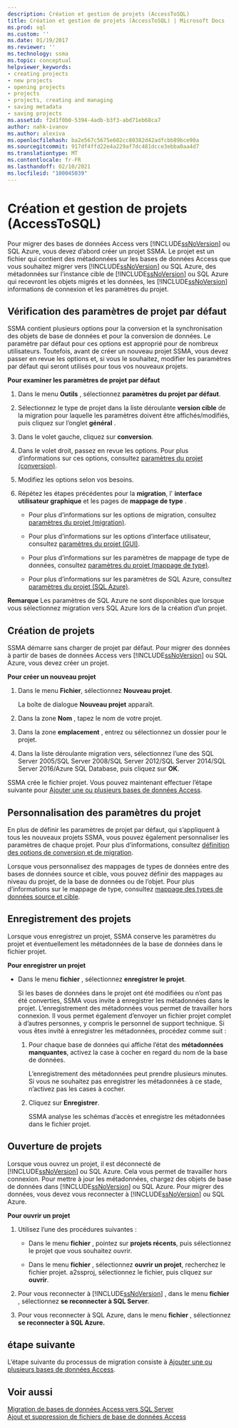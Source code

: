 ```yaml
---
description: Création et gestion de projets (AccessToSQL)
title: Création et gestion de projets (AccessToSQL) | Microsoft Docs
ms.prod: sql
ms.custom: ''
ms.date: 01/19/2017
ms.reviewer: ''
ms.technology: ssma
ms.topic: conceptual
helpviewer_keywords:
- creating projects
- new projects
- opening projects
- projects
- projects, creating and managing
- saving metadata
- saving projects
ms.assetid: f2d1f0b0-5394-4adb-b3f3-abd71eb68ca7
author: nahk-ivanov
ms.author: alexiva
ms.openlocfilehash: ba2e567c5675e602cc80382d42adfcbb89bce90a
ms.sourcegitcommit: 917df4ffd22e4a229af7dc481dcce3ebba0aa4d7
ms.translationtype: MT
ms.contentlocale: fr-FR
ms.lasthandoff: 02/10/2021
ms.locfileid: "100045039"
---
```

# <a name="creating-and-managing-projects-accesstosql"></a>Création et gestion de projets (AccessToSQL)
Pour migrer des bases de données Access vers [!INCLUDE[ssNoVersion](../../includes/ssnoversion-md.md)] ou SQL Azure, vous devez d’abord créer un projet SSMA. Le projet est un fichier qui contient des métadonnées sur les bases de données Access que vous souhaitez migrer vers [!INCLUDE[ssNoVersion](../../includes/ssnoversion-md.md)] ou SQL Azure, des métadonnées sur l’instance cible de [!INCLUDE[ssNoVersion](../../includes/ssnoversion-md.md)] ou SQL Azure qui recevront les objets migrés et les données, les [!INCLUDE[ssNoVersion](../../includes/ssnoversion-md.md)] informations de connexion et les paramètres du projet.  
  
## <a name="reviewing-default-project-settings"></a>Vérification des paramètres de projet par défaut  
SSMA contient plusieurs options pour la conversion et la synchronisation des objets de base de données et pour la conversion de données. Le paramètre par défaut pour ces options est approprié pour de nombreux utilisateurs. Toutefois, avant de créer un nouveau projet SSMA, vous devez passer en revue les options et, si vous le souhaitez, modifier les paramètres par défaut qui seront utilisés pour tous vos nouveaux projets.  
  
**Pour examiner les paramètres de projet par défaut**  
  
1.  Dans le menu **Outils** , sélectionnez **paramètres du projet par défaut**.  
  
2.  Sélectionnez le type de projet dans la liste déroulante **version cible** de la migration pour laquelle les paramètres doivent être affichés/modifiés, puis cliquez sur l’onglet **général** .  
  
3.  Dans le volet gauche, cliquez sur **conversion**.  
  
4.  Dans le volet droit, passez en revue les options. Pour plus d’informations sur ces options, consultez [paramètres du projet (conversion)](./project-settings-conversion-accesstosql.md).  
  
5.  Modifiez les options selon vos besoins.  
  
6.  Répétez les étapes précédentes pour la **migration**, l' **interface utilisateur graphique** et les pages de **mappage de type** .  
  
    -   Pour plus d’informations sur les options de migration, consultez [paramètres du projet (migration)](./project-settings-migration-accesstosql.md).  
  
    -   Pour plus d’informations sur les options d’interface utilisateur, consultez [paramètres du projet (GUI)](../sybase/project-settings-gui-sybasetosql.md).  
  
    -   Pour plus d’informations sur les paramètres de mappage de type de données, consultez [paramètres du projet (mappage de type)](./project-settings-type-mapping-accesstosql.md).  
  
    -   Pour plus d’informations sur les paramètres de SQL Azure, consultez [paramètres du projet (SQL Azure)](./project-settings-azure-sql-db-accesstosql.md).  
  
**Remarque** Les paramètres de SQL Azure ne sont disponibles que lorsque vous sélectionnez migration vers SQL Azure lors de la création d’un projet.  
  
## <a name="creating-new-projects"></a>Création de projets  
SSMA démarre sans charger de projet par défaut. Pour migrer des données à partir de bases de données Access vers [!INCLUDE[ssNoVersion](../../includes/ssnoversion-md.md)] ou SQL Azure, vous devez créer un projet.  
  
**Pour créer un nouveau projet**  
  
1.  Dans le menu **Fichier**, sélectionnez **Nouveau projet**.  
  
    La boîte de dialogue **Nouveau projet** apparaît.  
  
2.  Dans la zone **Nom** , tapez le nom de votre projet.  
  
3.  Dans la zone **emplacement** , entrez ou sélectionnez un dossier pour le projet.  
  
4.  Dans la liste déroulante migration vers, sélectionnez l’une des SQL Server 2005/SQL Server 2008/SQL Server 2012/SQL Server 2014/SQL Server 2016/Azure SQL Database, puis cliquez sur **OK**.  
  
SSMA crée le fichier projet. Vous pouvez maintenant effectuer l’étape suivante pour [Ajouter une ou plusieurs bases de données Access](adding-and-removing-access-database-files-accesstosql.md).  
  
## <a name="customizing-project-settings"></a>Personnalisation des paramètres du projet  
En plus de définir les paramètres de projet par défaut, qui s’appliquent à tous les nouveaux projets SSMA, vous pouvez également personnaliser les paramètres de chaque projet. Pour plus d’informations, consultez [définition des options de conversion et de migration](setting-conversion-and-migration-options-accesstosql.md).  
  
Lorsque vous personnalisez des mappages de types de données entre des bases de données source et cible, vous pouvez définir des mappages au niveau du projet, de la base de données ou de l’objet. Pour plus d’informations sur le mappage de type, consultez [mappage des types de données source et cible](mapping-source-and-target-data-types-accesstosql.md).  
  
## <a name="saving-projects"></a>Enregistrement des projets  
Lorsque vous enregistrez un projet, SSMA conserve les paramètres du projet et éventuellement les métadonnées de la base de données dans le fichier projet.  
  
**Pour enregistrer un projet**  
  
-   Dans le menu **fichier** , sélectionnez **enregistrer le projet**.  
  
    Si les bases de données dans le projet ont été modifiées ou n’ont pas été converties, SSMA vous invite à enregistrer les métadonnées dans le projet. L’enregistrement des métadonnées vous permet de travailler hors connexion. Il vous permet également d’envoyer un fichier projet complet à d’autres personnes, y compris le personnel de support technique. Si vous êtes invité à enregistrer les métadonnées, procédez comme suit :  
  
    1.  Pour chaque base de données qui affiche l’état des **métadonnées manquantes**, activez la case à cocher en regard du nom de la base de données.  
  
        L’enregistrement des métadonnées peut prendre plusieurs minutes. Si vous ne souhaitez pas enregistrer les métadonnées à ce stade, n’activez pas les cases à cocher.  
  
    2.  Cliquez sur **Enregistrer**.  
  
        SSMA analyse les schémas d’accès et enregistre les métadonnées dans le fichier projet.  
  
## <a name="opening-projects"></a>Ouverture de projets  
Lorsque vous ouvrez un projet, il est déconnecté de [!INCLUDE[ssNoVersion](../../includes/ssnoversion-md.md)] ou SQL Azure. Cela vous permet de travailler hors connexion. Pour mettre à jour les métadonnées, chargez des objets de base de données dans [!INCLUDE[ssNoVersion](../../includes/ssnoversion-md.md)] ou SQL Azure. Pour migrer des données, vous devez vous reconnecter à [!INCLUDE[ssNoVersion](../../includes/ssnoversion-md.md)] ou SQL Azure.  
  
**Pour ouvrir un projet**  
  
1.  Utilisez l’une des procédures suivantes :  
  
    -   Dans le menu **fichier** , pointez sur **projets récents**, puis sélectionnez le projet que vous souhaitez ouvrir.  
  
    -   Dans le menu **fichier** , sélectionnez **ouvrir un projet**, recherchez le fichier projet. a2ssproj, sélectionnez le fichier, puis cliquez sur **ouvrir**.  
  
2.  Pour vous reconnecter à [!INCLUDE[ssNoVersion](../../includes/ssnoversion-md.md)] , dans le menu **fichier** , sélectionnez **se reconnecter à SQL Server**.  
  
3.  Pour vous reconnecter à SQL Azure, dans le menu **fichier** , sélectionnez **se reconnecter à SQL Azure.**  
  
## <a name="next-step"></a>étape suivante  
L’étape suivante du processus de migration consiste à [Ajouter une ou plusieurs bases de données Access](adding-and-removing-access-database-files-accesstosql.md).  
  
## <a name="see-also"></a>Voir aussi  
[Migration de bases de données Access vers SQL Server](migrating-access-databases-to-sql-server-azure-sql-db-accesstosql.md)  
[Ajout et suppression de fichiers de base de données Access](adding-and-removing-access-database-files-accesstosql.md)  
